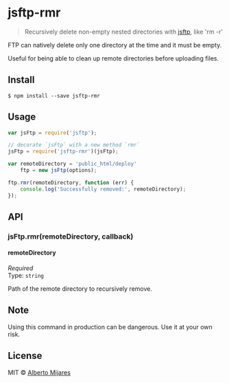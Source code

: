 # jsftp-rmr
> Recursively delete non-empty nested directories with [jsftp](https://github.com/sergi/jsftp), like 'rm -r'

FTP can natively delete only one directory at the time and it must be empty.

Useful for being able to clean up remote directories before uploading files.

## Install

```
$ npm install --save jsftp-rmr
```

## Usage

```js
var jsFtp = require('jsftp');

// decorate `jsFtp` with a new method `rmr`
jsFtp = require('jsftp-rmr')(jsFtp);

var remoteDirectory = 'public_html/deploy'
    ftp = new jsFtp(options);

ftp.rmr(remoteDirectory, function (err) {
	console.log('Successfully removed:', remoteDirectory);
});
```

## API

### jsFtp.rmr(remoteDirectory, callback)

#### remoteDirectory

*Required*  
Type: `string`

Path of the remote directory to recursively remove.

## Note

Using this command in production can be dangerous. Use it at your own risk. 

## License

MIT © [Alberto Mijares](http://github.com/almilo)
